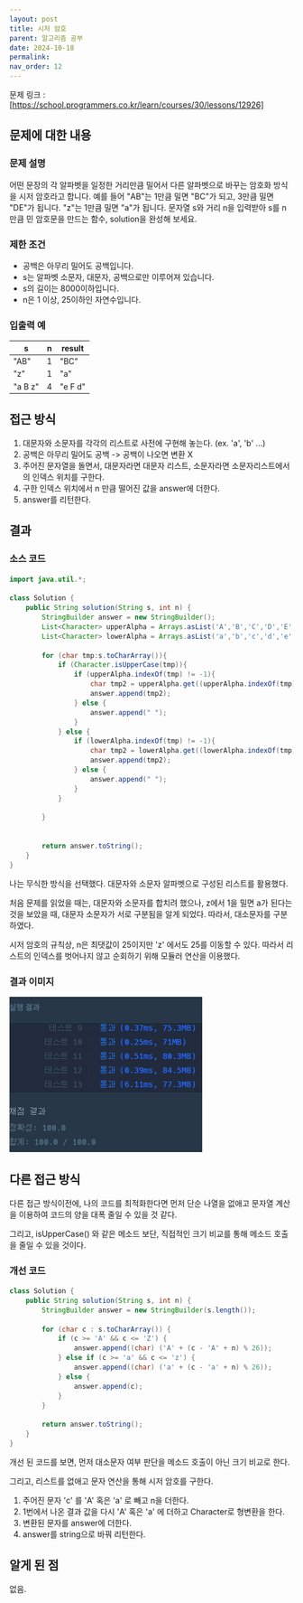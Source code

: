 ```yaml
---
layout: post
title: 시저 암호
parent: 알고리즘 공부
date: 2024-10-18
permalink:
nav_order: 12
---
```


문제 링크 : [https://school.programmers.co.kr/learn/courses/30/lessons/12926]

## 문제에 대한 내용

### 문제 설명

어떤 문장의 각 알파벳을 일정한 거리만큼 밀어서 다른 알파벳으로 바꾸는 암호화 방식을 시저 암호라고 합니다. 예를 들어 "AB"는 1만큼 밀면 "BC"가 되고, 3만큼 밀면 "DE"가 됩니다. "z"는 1만큼 밀면 "a"가 됩니다. 문자열 s와 거리 n을 입력받아 s를 n만큼 민 암호문을 만드는 함수, solution을 완성해 보세요.

### 제한 조건

- 공백은 아무리 밀어도 공백입니다.
- s는 알파벳 소문자, 대문자, 공백으로만 이루어져 있습니다.
- s의 길이는 8000이하입니다.
- n은 1 이상, 25이하인 자연수입니다.

### 입출력 예

| s       | n   | result  |
| ------- | --- | ------- |
| "AB"    | 1   | "BC"    |
| "z"     | 1   | "a"     |
| "a B z" | 4   | "e F d" |

## 접근 방식

1. 대문자와 소문자를 각각의 리스트로 사전에 구현해 놓는다. (ex. 'a', 'b' ...)
2. 공백은 아무리 밀어도 공백 -> 공백이 나오면 변환 X
3. 주어진 문자열을 돌면서, 대문자라면 대문자 리스트, 소문자라면 소문자리스트에서의 인덱스 위치를 구한다.
4. 구한 인덱스 위치에서 n 만큼 떨어진 값을 answer에 더한다.
5. answer를 리턴한다.

## 결과

### 소스 코드

```java
import java.util.*;

class Solution {
    public String solution(String s, int n) {
        StringBuilder answer = new StringBuilder();
        List<Character> upperAlpha = Arrays.asList('A','B','C','D','E','F','G','H','I','J','K','L','M','N','O','P','Q','R','S','T','U','V','W','X','Y','Z');
        List<Character> lowerAlpha = Arrays.asList('a','b','c','d','e','f','g','h','i','j','k','l','m','n','o','p','q','r','s','t','u','v','w','x','y','z');

        for (char tmp:s.toCharArray()){
            if (Character.isUpperCase(tmp)){
                if (upperAlpha.indexOf(tmp) != -1){
                    char tmp2 = upperAlpha.get((upperAlpha.indexOf(tmp) + n ) % upperAlpha.size());
                    answer.append(tmp2);
                } else {
                    answer.append(" ");
                }
            } else {
                if (lowerAlpha.indexOf(tmp) != -1){
                    char tmp2 = lowerAlpha.get((lowerAlpha.indexOf(tmp) + n ) % lowerAlpha.size());
                    answer.append(tmp2);
                } else {
                    answer.append(" ");
                }
            }

        }


        return answer.toString();
    }
}
```

나는 무식한 방식을 선택했다. 대문자와 소문자 알파벳으로 구성된 리스트를 활용했다.

처음 문제를 읽었을 때는, 대문자와 소문자를 합치려 했으나, z에서 1을 밀면 a가 된다는 것을 보았을 때, 대문자 소문자가 서로 구분됨을 알게 되었다. 따라서, 대소문자를 구분하였다.

시저 암호의 규칙상, n은 최댓값이 25이지만 'z' 에서도 25를 이동할 수 있다. 따라서 리스트의 인덱스를 벗어나지 않고 순회하기 위해 모듈러 연산을 이용했다.

### 결과 이미지

![alt text](/공부/알고리즘-공부/image-12.png)

## 다른 접근 방식

다른 접근 방식이전에, 나의 코드를 최적화한다면
먼저 단순 나열을 없애고 문자열 계산을 이용하여 코드의 양을 대폭 줄일 수 있을 것 같다.

그리고, isUpperCase() 와 같은 메소드 보단, 직접적인 크기 비교를 통해 메소드 호출을 줄일 수 있을 것이다.

### 개선 코드

```java
class Solution {
    public String solution(String s, int n) {
        StringBuilder answer = new StringBuilder(s.length());

        for (char c : s.toCharArray()) {
            if (c >= 'A' && c <= 'Z') {
                answer.append((char) ('A' + (c - 'A' + n) % 26));
            } else if (c >= 'a' && c <= 'z') {
                answer.append((char) ('a' + (c - 'a' + n) % 26));
            } else {
                answer.append(c);
            }
        }

        return answer.toString();
    }
}
```

개선 된 코드를 보면, 먼저 대소문자 여부 판단을 메소드 호출이 아닌 크기 비교로 한다.

그리고, 리스트를 없애고 문자 연산을 통해 시저 암호를 구한다.

1. 주어진 문자 'c' 를 'A' 혹은 'a' 로 빼고 n을 더한다.
2. 1번에서 나온 결과 값을 다시 'A' 혹은 'a' 에 더하고 Character로 형변환을 한다.
3. 변환된 문자를 answer에 더한다.
4. answer를 string으로 바꿔 리턴한다.

## 알게 된 점

없음.

[https://school.programmers.co.kr/learn/courses/30/lessons/12926]: https://school.programmers.co.kr/learn/courses/30/lessons/12926
